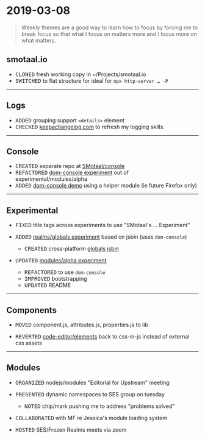 ﻿# 2019-03-08

<blockquote>Weekly themes are a good way to learn how to focus by forcing me to break focus so that what I focus on matters more and I focus more on what matters.</blockquote>

## smotaal.io

- <kbd>CLONED</kbd> fresh working copy in ~/Projects/smotaal.io
- <kbd>SWITCHED</kbd> to flat structure for ideal for `npx http-server … -P`

---

## Logs

- <kbd>ADDED</kbd> grouping support `<details>` element
- <kbd>CHECKED</kbd> [keepachangelog.com](https://keepachangelog.com/en/1.0.0/) to refresh my logging skills.

---

## Console

- <kbd>CREATED</kbd> separate repo at [SMotaal/console](https://www.github.com/smotaal/console)
- <kbd>REFACTORED</kbd> [dom-console experiment](https://github.com/SMotaal/console/tree/master/experiments/dom-console) out of experimental/modules/alpha
- <kbd>ADDED</kbd> [dom-console demo](https://www.smotaal.io/console/experiments/dom-console) using a helper module (ie future Firefox only)

---

## Experimental

- <kbd>FIXED</kbd> title tags across experiments to use "SMotaal's … Experiment"

- <kbd>ADDED</kbd> [realms/globals experiment](https://github.com/SMotaal/experimental/tree/master/realms/) based on jsbin (uses `dom-console`)

  - <kbd>CREATED</kbd> cross-platform [globals jsbin](https://jsbin.com/gist/3ed1cc5321a55786e8bec21858f116b7)

- <kbd>UPDATED</kbd> [modules/alpha experiment](https://github.com/SMotaal/experimental/tree/master/modules/alpha)
  - <kbd>REFACTORED</kbd> to use `dom-console`
  - <kbd>IMPROVED</kbd> bootstrapping
  - <kbd>UPDATED</kbd> README

---

## Components

- <kbd>MOVED</kbd> component.js, attributes.js, properties.js to lib

- <kbd>REVERTED</kbd> [code-editor/elements](https://github.com/SMotaal/components/tree/master/code-editor/elements) back to css-in-js instead of external css assets

---

## Modules

- <kbd>ORGANIZED</kbd> nodejs/modules "Editorial for Upstream" meeting

- <kbd>PRESENTED</kbd> dynamic namespaces to SES group on tuesday

  - <kbd>NOTED</kbd> chip/mark pushing me to address "problems solved"

- <kbd>COLLABORATED</kbd> with MF re Jessica's module loading system

- <kbd>HOSTED</kbd> SES/Frozen Realms meets via zoom
